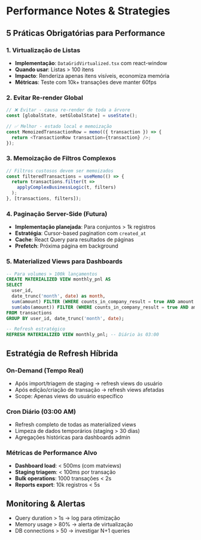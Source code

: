 # Performance Notes & Strategies

## 5 Práticas Obrigatórias para Performance

### 1. Virtualização de Listas
- **Implementação**: `DataGridVirtualized.tsx` com react-window
- **Quando usar**: Listas > 100 itens
- **Impacto**: Renderiza apenas itens visíveis, economiza memória
- **Métricas**: Teste com 10k+ transações deve manter 60fps

### 2. Evitar Re-render Global
```typescript
// ❌ Evitar - causa re-render de toda a árvore
const [globalState, setGlobalState] = useState();

// ✅ Melhor - estado local e memoização
const MemoizedTransactionRow = memo(({ transaction }) => {
  return <TransactionRow transaction={transaction} />;
});
```

### 3. Memoização de Filtros Complexos
```typescript
// Filtros custosos devem ser memoizados
const filteredTransactions = useMemo(() => {
  return transactions.filter(t => 
    applyComplexBusinessLogic(t, filters)
  );
}, [transactions, filters]);
```

### 4. Paginação Server-Side (Futura)
- **Implementação planejada**: Para conjuntos > 1k registros
- **Estratégia**: Cursor-based pagination com `created_at`
- **Cache**: React Query para resultados de páginas
- **Prefetch**: Próxima página em background

### 5. Materialized Views para Dashboards
```sql
-- Para volumes > 100k lançamentos
CREATE MATERIALIZED VIEW monthly_pnl AS
SELECT 
  user_id,
  date_trunc('month', date) as month,
  sum(amount) FILTER (WHERE counts_in_company_result = true AND amount > 0) as company_income,
  sum(abs(amount)) FILTER (WHERE counts_in_company_result = true AND amount < 0) as company_expenses
FROM transactions 
GROUP BY user_id, date_trunc('month', date);

-- Refresh estratégico
REFRESH MATERIALIZED VIEW monthly_pnl; -- Diário às 03:00
```

## Estratégia de Refresh Híbrida

### On-Demand (Tempo Real)
- Após import/triagem de staging → refresh views do usuário
- Após edição/criação de transação → refresh views afetadas
- Scope: Apenas views do usuário específico

### Cron Diário (03:00 AM)
- Refresh completo de todas as materialized views
- Limpeza de dados temporários (staging > 30 dias)
- Agregações históricas para dashboards admin

### Métricas de Performance Alvo
- **Dashboard load**: < 500ms (com matviews)
- **Staging triagem**: < 100ms por transação
- **Bulk operations**: 1000 transações < 2s
- **Reports export**: 10k registros < 5s

## Monitoring & Alertas
- Query duration > 1s → log para otimização
- Memory usage > 80% → alerta de virtualização
- DB connections > 50 → investigar N+1 queries